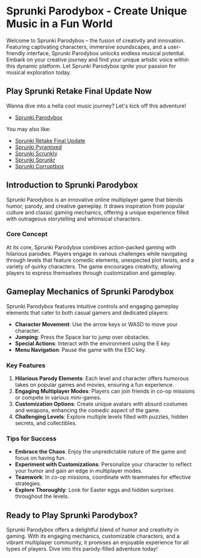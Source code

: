 # Sprunki Parodybox - Create Unique Music in a Fun World

Welcome to Sprunki Parodybox – the fusion of creativity and innovation. Featuring captivating characters, immersive soundscapes, and a user-friendly interface, Sprunki Parodybox unlocks endless musical potential. Embark on your creative journey and find your unique artistic voice within this dynamic platform. Let Sprunki Parodybox ignite your passion for musical exploration today.

## Play Sprunki Retake Final Update Now
Wanna dive into a hella cool music journey? Let's kick off this adventure!

- [Sprunki Parodybox](https://pyramixed.com/sprunki-parodybox)

You may also like:
- [Sprunki Retake Final Update](https://pyramixed.com/sprunki-retake-final-update)
- [Sprunki Pyramixed](https://pyramixed.com/)
- [Sprunki Scrunkly](https://pyramixed.com/sprunki-scrunkly)
- [Sprunki Sprunkr](https://sprunkr.me/)
- [Sprunki Corruptbox](https://corruptbox.com/)

## Introduction to Sprunki Parodybox

Sprunki Parodybox is an innovative online multiplayer game that blends humor, parody, and creative gameplay. It draws inspiration from popular culture and classic gaming mechanics, offering a unique experience filled with outrageous storytelling and whimsical characters.

### Core Concept

At its core, Sprunki Parodybox combines action-packed gaming with hilarious parodies. Players engage in various challenges while navigating through levels that feature comedic elements, unexpected plot twists, and a variety of quirky characters. The game encourages creativity, allowing players to express themselves through customization and gameplay.

## Gameplay Mechanics of Sprunki Parodybox

Sprunki Parodybox features intuitive controls and engaging gameplay elements that cater to both casual gamers and dedicated players:

- **Character Movement**: Use the arrow keys or WASD to move your character.
- **Jumping**: Press the Space bar to jump over obstacles.
- **Special Actions**: Interact with the environment using the E key.
- **Menu Navigation**: Pause the game with the ESC key.

### Key Features

1. **Hilarious Parody Elements**: Each level and character offers humorous takes on popular games and movies, ensuring a fun experience.
2. **Engaging Multiplayer Modes**: Players can join friends in co-op missions or compete in various mini-games.
3. **Customization Options**: Create unique avatars with absurd costumes and weapons, enhancing the comedic aspect of the game.
4. **Challenging Levels**: Explore multiple levels filled with puzzles, hidden secrets, and collectibles.

### Tips for Success

- **Embrace the Chaos**: Enjoy the unpredictable nature of the game and focus on having fun.
- **Experiment with Customizations**: Personalize your character to reflect your humor and gain an edge in multiplayer modes.
- **Teamwork**: In co-op missions, coordinate with teammates for effective strategies.
- **Explore Thoroughly**: Look for Easter eggs and hidden surprises throughout the levels.

## Ready to Play Sprunki Parodybox?

Sprunki Parodybox offers a delightful blend of humor and creativity in gaming. With its engaging mechanics, customizable characters, and a vibrant multiplayer community, it promises an enjoyable experience for all types of players. Dive into this parody-filled adventure today!
